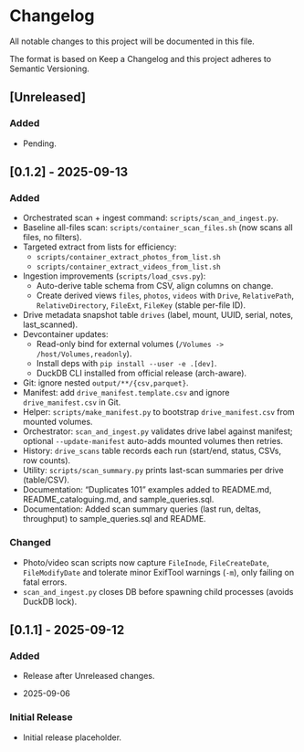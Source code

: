# Changelog

All notable changes to this project will be documented in this file.

The format is based on Keep a Changelog and this project adheres to Semantic Versioning.

## [Unreleased]

### Added

- Pending.

## [0.1.2] - 2025-09-13

### Added

- Orchestrated scan + ingest command: `scripts/scan_and_ingest.py`.
- Baseline all-files scan: `scripts/container_scan_files.sh` (now scans all files, no filters).
- Targeted extract from lists for efficiency:
  - `scripts/container_extract_photos_from_list.sh`
  - `scripts/container_extract_videos_from_list.sh`
- Ingestion improvements (`scripts/load_csvs.py`):
  - Auto-derive table schema from CSV, align columns on change.
  - Create derived views `files`, `photos`, `videos` with `Drive`, `RelativePath`,
    `RelativeDirectory`, `FileExt`, `FileKey` (stable per-file ID).
- Drive metadata snapshot table `drives` (label, mount, UUID, serial, notes, last_scanned).
- Devcontainer updates:
  - Read-only bind for external volumes (`/Volumes -> /host/Volumes,readonly`).
  - Install deps with `pip install --user -e .[dev]`.
  - DuckDB CLI installed from official release (arch-aware).
- Git: ignore nested `output/**/{csv,parquet}`.
- Manifest: add `drive_manifest.template.csv` and ignore `drive_manifest.csv` in Git.
- Helper: `scripts/make_manifest.py` to bootstrap `drive_manifest.csv` from mounted volumes.
- Orchestrator: `scan_and_ingest.py` validates drive label against manifest; optional `--update-manifest` auto-adds mounted volumes then retries.
- History: `drive_scans` table records each run (start/end, status, CSVs, row counts).
- Utility: `scripts/scan_summary.py` prints last-scan summaries per drive (table/CSV).
- Documentation: “Duplicates 101” examples added to README.md, README_cataloguing.md,
  and sample_queries.sql.
- Documentation: Added scan summary queries (last run, deltas, throughput) to sample_queries.sql and README.

### Changed

- Photo/video scan scripts now capture `FileInode`, `FileCreateDate`, `FileModifyDate` and
  tolerate minor ExifTool warnings (`-m`), only failing on fatal errors.
- `scan_and_ingest.py` closes DB before spawning child processes (avoids DuckDB lock).

## [0.1.1] - 2025-09-12

### Added

- Release after Unreleased changes.

 - 2025-09-06

### Initial Release

- Initial release placeholder.
